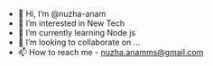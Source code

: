 - 👋 Hi, I’m @nuzha-anam
- 👀 I’m interested in New Tech
- 🌱 I’m currently learning Node js
- 💞️ I’m looking to collaborate on ...
- 📫 How to reach me - nuzha.anamms@gmail.com

<!---
nuzha-anam/nuzha-anam is a ✨ special ✨ repository because its `README.md` (this file) appears on your GitHub profile.
You can click the Preview link to take a look at your changes.
--->
